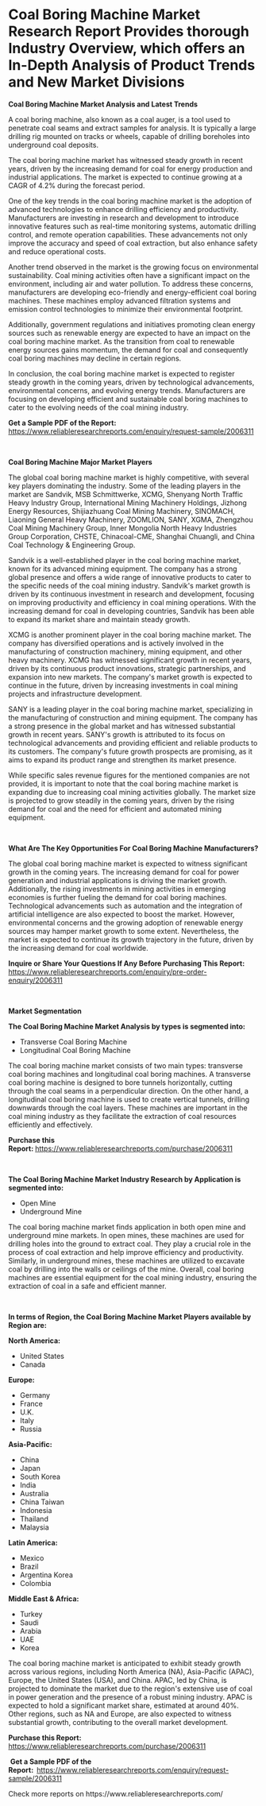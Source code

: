 <p><h1>Coal Boring Machine Market Research Report Provides thorough Industry Overview, which offers an In-Depth Analysis of Product Trends and New Market Divisions</h1></p><p><strong>Coal Boring Machine Market Analysis and Latest Trends</strong></p>
<p><p>A coal boring machine, also known as a coal auger, is a tool used to penetrate coal seams and extract samples for analysis. It is typically a large drilling rig mounted on tracks or wheels, capable of drilling boreholes into underground coal deposits.</p><p>The coal boring machine market has witnessed steady growth in recent years, driven by the increasing demand for coal for energy production and industrial applications. The market is expected to continue growing at a CAGR of 4.2% during the forecast period.</p><p>One of the key trends in the coal boring machine market is the adoption of advanced technologies to enhance drilling efficiency and productivity. Manufacturers are investing in research and development to introduce innovative features such as real-time monitoring systems, automatic drilling control, and remote operation capabilities. These advancements not only improve the accuracy and speed of coal extraction, but also enhance safety and reduce operational costs.</p><p>Another trend observed in the market is the growing focus on environmental sustainability. Coal mining activities often have a significant impact on the environment, including air and water pollution. To address these concerns, manufacturers are developing eco-friendly and energy-efficient coal boring machines. These machines employ advanced filtration systems and emission control technologies to minimize their environmental footprint.</p><p>Additionally, government regulations and initiatives promoting clean energy sources such as renewable energy are expected to have an impact on the coal boring machine market. As the transition from coal to renewable energy sources gains momentum, the demand for coal and consequently coal boring machines may decline in certain regions.</p><p>In conclusion, the coal boring machine market is expected to register steady growth in the coming years, driven by technological advancements, environmental concerns, and evolving energy trends. Manufacturers are focusing on developing efficient and sustainable coal boring machines to cater to the evolving needs of the coal mining industry.</p></p>
<p><strong>Get a Sample PDF of the Report:&nbsp;</strong> <a href="https://www.reliableresearchreports.com/enquiry/request-sample/2006311">https://www.reliableresearchreports.com/enquiry/request-sample/2006311</a></p>
<p>&nbsp;</p>
<p><strong>Coal Boring Machine Major Market Players</strong></p>
<p><p>The global coal boring machine market is highly competitive, with several key players dominating the industry. Some of the leading players in the market are Sandvik, MSB Schmittwerke, XCMG, Shenyang North Traffic Heavy Industry Group, International Mining Machinery Holdings, Jizhong Energy Resources, Shijiazhuang Coal Mining Machinery, SINOMACH, Liaoning General Heavy Machinery, ZOOMLION, SANY, XGMA, Zhengzhou Coal Mining Machinery Group, Inner Mongolia North Heavy Industries Group Corporation, CHSTE, Chinacoal-CME, Shanghai Chuangli, and China Coal Technology & Engineering Group.</p><p>Sandvik is a well-established player in the coal boring machine market, known for its advanced mining equipment. The company has a strong global presence and offers a wide range of innovative products to cater to the specific needs of the coal mining industry. Sandvik's market growth is driven by its continuous investment in research and development, focusing on improving productivity and efficiency in coal mining operations. With the increasing demand for coal in developing countries, Sandvik has been able to expand its market share and maintain steady growth.</p><p>XCMG is another prominent player in the coal boring machine market. The company has diversified operations and is actively involved in the manufacturing of construction machinery, mining equipment, and other heavy machinery. XCMG has witnessed significant growth in recent years, driven by its continuous product innovations, strategic partnerships, and expansion into new markets. The company's market growth is expected to continue in the future, driven by increasing investments in coal mining projects and infrastructure development.</p><p>SANY is a leading player in the coal boring machine market, specializing in the manufacturing of construction and mining equipment. The company has a strong presence in the global market and has witnessed substantial growth in recent years. SANY's growth is attributed to its focus on technological advancements and providing efficient and reliable products to its customers. The company's future growth prospects are promising, as it aims to expand its product range and strengthen its market presence.</p><p>While specific sales revenue figures for the mentioned companies are not provided, it is important to note that the coal boring machine market is expanding due to increasing coal mining activities globally. The market size is projected to grow steadily in the coming years, driven by the rising demand for coal and the need for efficient and automated mining equipment.</p></p>
<p>&nbsp;</p>
<p><strong>What Are The Key Opportunities For Coal Boring Machine Manufacturers?</strong></p>
<p><p>The global coal boring machine market is expected to witness significant growth in the coming years. The increasing demand for coal for power generation and industrial applications is driving the market growth. Additionally, the rising investments in mining activities in emerging economies is further fueling the demand for coal boring machines. Technological advancements such as automation and the integration of artificial intelligence are also expected to boost the market. However, environmental concerns and the growing adoption of renewable energy sources may hamper market growth to some extent. Nevertheless, the market is expected to continue its growth trajectory in the future, driven by the increasing demand for coal worldwide.</p></p>
<p><strong>Inquire or Share Your Questions If Any Before Purchasing This Report:</strong> <a href="https://www.reliableresearchreports.com/enquiry/pre-order-enquiry/2006311">https://www.reliableresearchreports.com/enquiry/pre-order-enquiry/2006311</a></p>
<p>&nbsp;</p>
<p><strong>Market Segmentation</strong></p>
<p><strong>The Coal Boring Machine Market Analysis by types is segmented into:</strong></p>
<p><ul><li>Transverse Coal Boring Machine</li><li>Longitudinal Coal Boring Machine</li></ul></p>
<p><p>The coal boring machine market consists of two main types: transverse coal boring machines and longitudinal coal boring machines. A transverse coal boring machine is designed to bore tunnels horizontally, cutting through the coal seams in a perpendicular direction. On the other hand, a longitudinal coal boring machine is used to create vertical tunnels, drilling downwards through the coal layers. These machines are important in the coal mining industry as they facilitate the extraction of coal resources efficiently and effectively.</p></p>
<p><strong>Purchase this Report:&nbsp;</strong><a href="https://www.reliableresearchreports.com/purchase/2006311">https://www.reliableresearchreports.com/purchase/2006311</a></p>
<p>&nbsp;</p>
<p><strong>The Coal Boring Machine Market Industry Research by Application is segmented into:</strong></p>
<p><ul><li>Open Mine</li><li>Underground Mine</li></ul></p>
<p><p>The coal boring machine market finds application in both open mine and underground mine markets. In open mines, these machines are used for drilling holes into the ground to extract coal. They play a crucial role in the process of coal extraction and help improve efficiency and productivity. Similarly, in underground mines, these machines are utilized to excavate coal by drilling into the walls or ceilings of the mine. Overall, coal boring machines are essential equipment for the coal mining industry, ensuring the extraction of coal in a safe and efficient manner.</p></p>
<p>&nbsp;</p>
<p><strong>In terms of Region, the Coal Boring Machine Market Players available by Region are:</strong></p>
<p>
    <p> <strong> North America: </strong>
        <ul>
            <li>United States</li>
            <li>Canada</li>
        </ul>
        </p> 
    <p> <strong> Europe: </strong>
        <ul>
            <li>Germany</li>
            <li>France</li>
            <li>U.K.</li>
            <li>Italy</li>
            <li>Russia</li>
        </ul>
        </p> 
    <p> <strong> Asia-Pacific: </strong>
        <ul>
            <li>China</li>
            <li>Japan</li>
            <li>South Korea</li>
            <li>India</li>
            <li>Australia</li>
            <li>China Taiwan</li>
            <li>Indonesia</li>
            <li>Thailand</li>
            <li>Malaysia</li>
        </ul>
        </p> 
    <p> <strong> Latin America: </strong>
        <ul>
            <li>Mexico</li>
            <li>Brazil</li>
            <li>Argentina Korea</li>
            <li>Colombia</li>
        </ul>
        </p> 
    <p> <strong> Middle East & Africa: </strong>
        <ul>
            <li>Turkey</li>
            <li>Saudi</li>
            <li>Arabia</li>
            <li>UAE</li>
            <li>Korea</li>
        </ul>
    </p>
    </p>
<p><p>The coal boring machine market is anticipated to exhibit steady growth across various regions, including North America (NA), Asia-Pacific (APAC), Europe, the United States (USA), and China. APAC, led by China, is projected to dominate the market due to the region's extensive use of coal in power generation and the presence of a robust mining industry. APAC is expected to hold a significant market share, estimated at around 40%. Other regions, such as NA and Europe, are also expected to witness substantial growth, contributing to the overall market development.</p></p>
<p><strong>Purchase this Report: </strong><a href="https://www.reliableresearchreports.com/purchase/2006311">https://www.reliableresearchreports.com/purchase/2006311</a></p>
<p>&nbsp;<strong>Get a Sample PDF of the Report:&nbsp;&nbsp;</strong><a href="https://www.reliableresearchreports.com/enquiry/request-sample/2006311">https://www.reliableresearchreports.com/enquiry/request-sample/2006311</a></p>
<p><strong></strong></p>
<p>Check more reports on https://www.reliableresearchreports.com/</p>